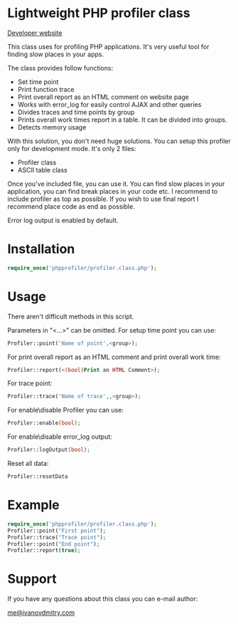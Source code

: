 # Lightweight PHP profiler class

[Developer website](http://ivanovdmitry.com)

This class uses for profiling PHP applications. 
It's very useful tool for finding slow places in your apps.

The class provides follow functions:

* Set time point
* Print function trace
* Print overall report as an HTML comment on website page
* Works with error_log for easily control AJAX and other queries
* Divides traces and time points by group
* Prints overall work times report in a table. It can be divided into groups.
* Detects memory usage

With this solution, you don't need huge solutions. You can setup this profiler only for development mode. 
It's only 2 files:

* Profiler class
* ASCII table class

Once you've included file, you can use it.
You can find slow places in your application, you can find break places in your code etc.
I recommend to include profiler as top as possible.
If you wish to use final report I recommend place code as end as possible.

Error log output is enabled by default.

# Installation

```php
require_once('phpprofiler/profiler.class.php');
```

# Usage

There aren't difficult methods in this script.

Parameters in "<...>" can be omitted.
For setup time point you can use:

```php
Profiler::point('Name of point',<group>);
```

For print overall report as an HTML comment and print overall work time:

```php
Profiler::report(<(bool)Print an HTML Comment>);
```

For trace point:

```php
Profiler::trace('Name of trace',,<group>);
```

For enable\disable Profiler you can use:

```php
Profiler::enable(bool);
```

For enable\disable error_log output:

```php
Profiler::logOutput(bool);
```

Reset all data:

```php
Profiler::resetData
```

# Example

```php
require_once('phpprofiler/profiler.class.php');
Profiler::point("First point");
Profiler::trace("Trace point");
Profiler::point("End point");
Profiler::report(true);
```

# Support

If you have any questions about this class you can e-mail author:

me@ivanovdmitry.com